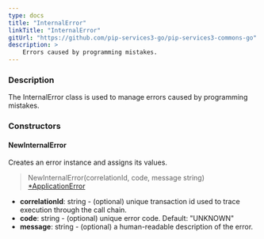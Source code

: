 ```yaml
---
type: docs
title: "InternalError"
linkTitle: "InternalError"
gitUrl: "https://github.com/pip-services3-go/pip-services3-commons-go"
description: >
    Errors caused by programming mistakes.
---
```


### Description

The InternalError class is used to manage errors caused by programming mistakes.

### Constructors

#### NewInternalError
Creates an error instance and assigns its values.

> NewInternalError(correlationId, code, message string) [*ApplicationError](../application_error)

- **correlationId**: string - (optional) unique transaction id used to trace execution through the call chain.
- **code**: string - (optional) unique error code. Default: "UNKNOWN"
- **message**: string - (optional) a human-readable description of the error.

